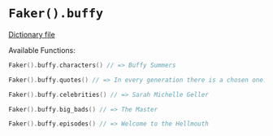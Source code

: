 # `Faker().buffy`

[Dictionary file](../src/main/resources/locales/en/buffy.yml)

Available Functions:  
```kotlin
Faker().buffy.characters() // => Buffy Summers

Faker().buffy.quotes() // => In every generation there is a chosen one.

Faker().buffy.celebrities() // => Sarah Michelle Geller

Faker().buffy.big_bads() // => The Master

Faker().buffy.episodes() // => Welcome to the Hellmouth
```
